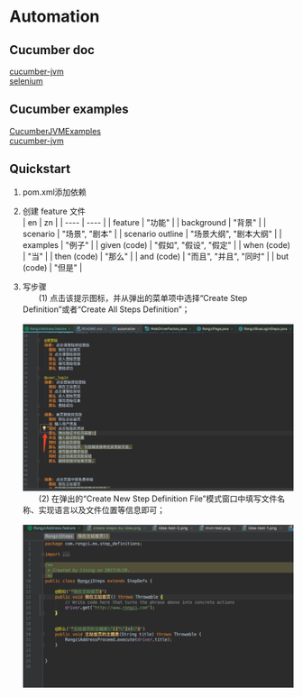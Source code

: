 # Automation

## Cucumber doc
[cucumber-jvm](https://cucumber.io/)  
[selenium](http://www.seleniumframework.com/)  


## Cucumber examples
[CucumberJVMExamples](https://github.com/machzqcq/CucumberJVMExamples)  
[cucumber-jvm](https://github.com/cucumber/cucumber-jvm/tree/master/examples)  


## Quickstart  
1. pom.xml添加依赖  
2. 创建 feature 文件  
|   en   |   zn   | 
| ---- | ---- | 
| feature | "功能" |
| background | "背景" |
| scenario | "场景", "剧本" |
| scenario outline | "场景大纲", "剧本大纲" |
| examples | "例子" |
| given (code) | "假如", "假设", "假定" |
| when (code) | "当" |
| then (code) | "那么" |
| and (code) | "而且", "并且", "同时" |
| but (code) | "但是" |

3. 写步骤  
&emsp;&emsp;(1) 点击该提示图标，并从弹出的菜单项中选择“Create Step Definition”或者“Create All Steps Definition”；  
&emsp;&emsp;![create-steps-by-idea.png](picture/create-steps-by-idea.png)  
&emsp;&emsp;(2)  在弹出的“Create New Step Definition File”模式窗口中填写文件名称、实现语言以及文件位置等信息即可；  
&emsp;&emsp;![create-steps-by-idea2.png](picture/create-steps-by-idea2.png)   



